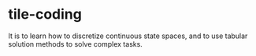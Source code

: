 # tile-coding

It is to learn how to discretize continuous state spaces, and to use tabular solution methods to solve complex tasks.
